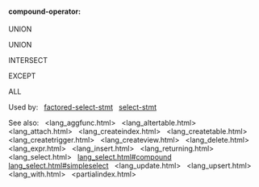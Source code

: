 #### compound\-operator:









UNION

UNION

INTERSECT

EXCEPT



ALL





















Used by:   [factored\-select\-stmt](#factored-select-stmt)   [select\-stmt](#select-stmt)  

See also:   <lang_aggfunc.html>   <lang_altertable.html>   <lang_attach.html>   <lang_createindex.html>   <lang_createtable.html>   <lang_createtrigger.html>   <lang_createview.html>   <lang_delete.html>   <lang_expr.html>   <lang_insert.html>   <lang_returning.html>   <lang_select.html>   [lang\_select.html\#compound](lang_select.html#compound)   [lang\_select.html\#simpleselect](lang_select.html#simpleselect)   <lang_update.html>   <lang_upsert.html>   <lang_with.html>   <partialindex.html>

